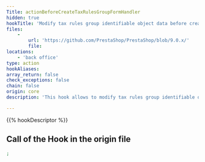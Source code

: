 ```yaml
---
Title: actionBeforeCreateTaxRulesGroupFormHandler
hidden: true
hookTitle: 'Modify tax rules group identifiable object data before creating it'
files:
    -
        url: 'https://github.com/PrestaShop/PrestaShop/blob/9.0.x/'
        file: 
locations:
    - 'back office'
type: action
hookAliases: 
array_return: false
check_exceptions: false
chain: false
origin: core
description: 'This hook allows to modify tax rules group identifiable object forms data before it was created'

---
```


{{% hookDescriptor %}}

## Call of the Hook in the origin file

```php
;
```
